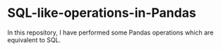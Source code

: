 # SQL-like-operations-in-Pandas
In this repository, I have performed some Pandas operations which are equivalent to SQL. 
